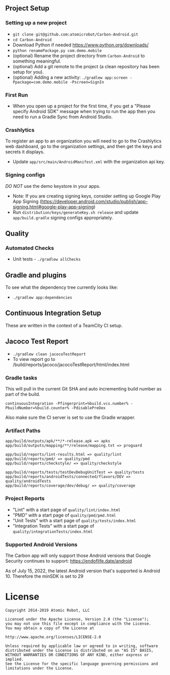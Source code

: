 ## Project Setup

### Setting up a new project
- `git clone git@github.com:atomicrobot/Carbon-Android.git`
- `cd Carbon-Android`
- Download Python if needed https://www.python.org/downloads/
- `python renamePackage.py com.demo.mobile`
- (optional) Rename the project directory from `Carbon-Android` to something meaningful.
- (optional) Add a git remote to the project (a clean repository has been setup for you).
- (optional) Adding a new activity: `./gradlew app:screen -Ppackage=com.demo.mobile -Pscreen=SignIn`

### First Run
- When you open up a project for the first time, if you get a "Please specify Android SDK" message when trying to run the app then you need to run a Gradle Sync from Android Studio.

### Crashlytics
To register an app to an organization you will need to go to the Crashlytics web dashboard, go to
the organization settings, and then get the keys and secrets it displays.
- Update `app/src/main/AndroidManifest.xml` with the organization api key.

### Signing configs
*DO NOT* use the demo keystore in your apps.

- Note: If you are creating signing keys, consider setting up Google Play App Signing (https://developer.android.com/studio/publish/app-signing.html#google-play-app-signing)
- Run `distribution/keys/generateKey.sh release` and update `app/build.gradle` signing configs appropriately.

## Quality

### Automated Checks
- Unit tests - `./gradlew allChecks`

## Gradle and plugins

To see what the dependency tree currently looks like:
- `./gradlew app:dependencies`

## Continuous Integration Setup

These are written in the context of a TeamCity CI setup.

## Jacoco Test Report
  - `./gradlew clean jacocoTestReport`
  - To view report go to <ProjectDir>/build/reports/jacoco/jacocoTestReport/html/index.html

### Gradle tasks
This will pull in the current Git SHA and auto incrementing build number as part of the build.

`continuousIntegration -Pfingerprint=%build.vcs.number% -PbuildNumber=%build.counter% -PdisablePreDex`

Also make sure the CI server is set to use the Gradle wrapper.

### Artifact Paths
```
app/build/outputs/apk/**/*-release.apk => apks
app/build/outputs/mapping/**/release/mapping.txt => proguard

app/build/reports/lint-results.html => quality/lint
app/build/reports/pmd/ => quality/pmd
app/build/reports/checkstyle/ => quality/checkstyle

app/build/reports/tests/testDevDebugUnitTest => quality/tests
app/build/reports/androidTests/connected/flavors/DEV => quality/androidTests
app/build/reports/coverage/dev/debug/ => quality/coverage
```

### Project Reports
- "Lint" with a start page of `quality/lint/index.html`
- "PMD" with a start page of `quality/pmd/pmd.html`
- "Unit Tests" with a start page of `quality/tests/index.html`
- "Integration Tests" with a start page of `quality/integrationTests/index.html`

### Supported Android Versions
The Carbon app will only support those Android versions that Google Security continues to support: https://endoflife.date/android

As of July 15, 2022, the latest Android version that's supported is Android 10. Therefore the minSDK is set to 29

License
=======

    Copyright 2014-2019 Atomic Robot, LLC

    Licensed under the Apache License, Version 2.0 (the "License");
    you may not use this file except in compliance with the License.
    You may obtain a copy of the License at

    http://www.apache.org/licenses/LICENSE-2.0

    Unless required by applicable law or agreed to in writing, software
    distributed under the License is distributed on an "AS IS" BASIS,
    WITHOUT WARRANTIES OR CONDITIONS OF ANY KIND, either express or implied.
    See the License for the specific language governing permissions and
    limitations under the License.

